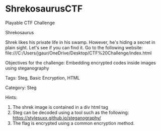 # ShrekosaurusCTF
Playable CTF Challenge

Shrekosaurus

Shrek likes his private life in his swamp. However, he's hiding a secret in plain sight. Let's see if you can find it. Go to the following website: file:///C:/Users/jgaur/OneDrive/Desktop/CTF%20Challenge/index.html

Objectives for the challenge: Embedding encrypted codes inside images using steganography

Tags: Steg, Basic Encryption, HTML

Category: Steg

Hints: 
1. The shrek image is contained in a div html tag 
2. Steg can be decoded using a tool such as the following: https://stylesuxx.github.io/steganography/ 
3. The flag is encrypted using a common encryption method.

